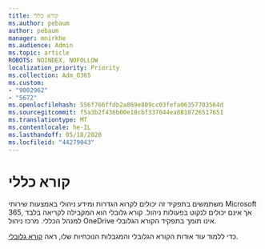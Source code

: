 ```yaml
---
title: קורא כללי
ms.author: pebaum
author: pebaum
manager: mnirkhe
ms.audience: Admin
ms.topic: article
ROBOTS: NOINDEX, NOFOLLOW
localization_priority: Priority
ms.collection: Adm_O365
ms.custom:
- "9002962"
- "5672"
ms.openlocfilehash: 556f766ffdb2a869e809cc03fefa06357703564d
ms.sourcegitcommit: f5a3b2f436b00e18cbf337044ea8818726517651
ms.translationtype: MT
ms.contentlocale: he-IL
ms.lasthandoff: 05/18/2020
ms.locfileid: "44279043"
---
```

# <a name="global-reader"></a>קורא כללי

משתמשים בתפקיד זה יכולים לקרוא הגדרות ומידע ניהולי באמצעות שירותי Microsoft 365, אך אינם יכולים לנקוט בפעולות ניהול. קורא גלובלי הוא המקבילה לקריאה בלבד למנהל הכללי.
מרכז ניהול OneDrive אינו תומך בתפקיד הקורא הגלובלי.

כדי ללמוד עוד אודות הקורא הגלובלי והמגבלות הנוכחיות שלו, ראה [קורא גלובלי](https://docs.microsoft.com/azure/active-directory/users-groups-roles/directory-assign-admin-roles#global-reader).
